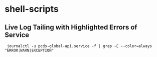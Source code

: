 # shell-scripts

## Live Log Tailing with Highlighted Errors of Service

` journalctl -u pcds-global-api.service -f | grep -E --color=always "ERROR|WARN|EXCEPTION"`
